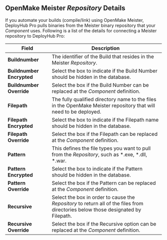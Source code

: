 
## OpenMake Meister _Repository_ Details

If you automate your builds (compile/link) using OpenMake Meister, DeployHub Pro pulls binaries from the Meister binary repository that your _Component_ uses. Following is a list of the details for connecting a Meister repository to DeployHub Pro:

| Field                     | Description                                                                                                                       |
|---------------------------|-----------------------------------------------------------------------------------------------------------------------------------|
| **Buildnumber**           | The identifier of the Build that resides in the Meister _Repository_.                                                             |
| **Buildnumber Encrypted** | Select the box to indicate if the Build Number should be hidden in the database.                                                  |
| **Buildnumber Override**  | Select the box if the Build Number can be replaced at the _Component_ definition.                                                 |
| **Filepath**              | The fully qualified directory name to the files in the OpenMake Meister repository that will need to be deployed.                 |
| **Filepath Encrypted**    | Select the box to indicate if the Filepath name should be hidden in the database.                                                 |
| **Filepath Override**     | Select the box if the Filepath can be replaced at the _Component_ definition.                                                     |
| **Pattern**               | This defines the file types you want to pull from the _Repository_, such as \*.exe, \*.dll, \*.war.                               |
| **Pattern Encrypted**     | Select the box to indicate if the Pattern should be hidden in the database.                                                       |
| **Pattern Override**      | Select the box if the Pattern can be replaced at the _Component_ definition.                                                      |
| **Recursive**             | Select the box in order to cause the _Repository_ to return all of the files from directories below those designated by Filepath. |
| **Recursive Override**    | Select the box if the Recursive option can be replaced at the _Component_ definition.                                             |

